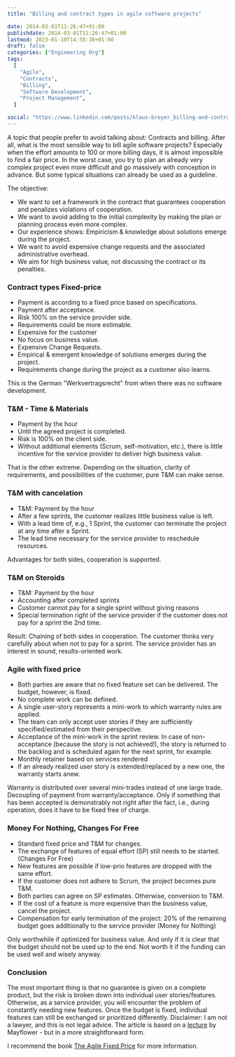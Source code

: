 ```yaml
---
title: "Billing and contract types in agile software projects"

date: 2014-03-01T11:26:47+01:00
publishdate: 2014-03-01T11:26:47+01:00
lastmod: 2023-01-10T14:58:38+01:00
draft: false
categories: ["Engineering Org"]
tags:
  [
    "Agile",
    "Contracts",
    "Billing",
    "Software Development",
    "Project Management",
  ]

social: "https://www.linkedin.com/posts/klaus-breyer_billing-and-contract-types-in-agile-software-activity-7036240860795019264-VPK7"
---
```


A topic that people prefer to avoid talking about: Contracts and billing. After all, what is the most sensible way to bill agile software projects? Especially when the effort amounts to 100 or more billing days, it is almost impossible to find a fair price. In the worst case, you try to plan an already very complex project even more difficult and go massively with conception in advance. But some typical situations can already be used as a guideline.

The objective:

- We want to set a framework in the contract that guarantees cooperation and penalizes violations of cooperation.
- We want to avoid adding to the initial complexity by making the plan or planning process even more complex.
- Our experience shows: Empiricism & knowledge about solutions emerge during the project.
- We want to avoid expensive change requests and the associated administrative overhead.
- We aim for high business value, not discussing the contract or its penalties.

### Contract types Fixed-price

- Payment is according to a fixed price based on specifications.
- Payment after acceptance.
- Risk 100% on the service provider side.
- Requirements could be more estimable.
- Expensive for the customer
- No focus on business value.
- Expensive Change Requests.
- Empirical & emergent knowledge of solutions emerges during the project.
- Requirements change during the project as a customer also learns.

This is the German "Werkvertragsrecht" from when there was no software development.

### T&M - Time & Materials

- Payment by the hour
- Until the agreed project is completed.
- Risk is 100% on the client side.
- Without additional elements (Scrum, self-motivation, etc.), there is little incentive for the service provider to deliver high business value.

That is the other extreme. Depending on the situation, clarity of requirements, and possibilities of the customer, pure T&M can make sense.

### T&M with cancelation

- T&M: Payment by the hour
- After a few sprints, the customer realizes little business value is left.
- With a lead time of, e.g., 1 Sprint, the customer can terminate the project at any time after a Sprint.
- The lead time necessary for the service provider to reschedule resources.

Advantages for both sides, cooperation is supported.

### T&M on Steroids

- T&M: Payment by the hour
- Accounting after completed sprints
- Customer cannot pay for a single sprint without giving reasons
- Special termination right of the service provider if the customer does not pay for a sprint the 2nd time.

Result: Chaining of both sides in cooperation. The customer thinks very carefully about when not to pay for a sprint. The service provider has an interest in sound, results-oriented work.

### Agile with fixed price

- Both parties are aware that no fixed feature set can be delivered. The budget, however, is fixed.
- No complete work can be defined.
- A single user-story represents a mini-work to which warranty rules are applied.
- The team can only accept user stories if they are sufficiently specified/estimated from their perspective.
- Acceptance of the mini-work in the sprint review. In case of non-acceptance (because the story is not achieved!), the story is returned to the backlog and is scheduled again for the next sprint, for example.
- Monthly retainer based on services rendered
- If an already realized user story is extended/replaced by a new one, the warranty starts anew.

Warranty is distributed over several mini-trades instead of one large trade. Decoupling of payment from warranty/acceptance. Only if something that has been accepted is demonstrably not right after the fact, i.e., during operation, does it have to be fixed free of charge.

### Money For Nothing, Changes For Free

- Standard fixed price and T&M for changes.
- The exchange of features of equal effort (SP) still needs to be started. (Changes For Free)
- New features are possible if low-prio features are dropped with the same effort.
- If the customer does not adhere to Scrum, the project becomes pure T&M.
- Both parties can agree on SP estimates. Otherwise, conversion to T&M.
- If the cost of a feature is more expensive than the business value, cancel the project.
- Compensation for early termination of the project: 20% of the remaining budget goes additionally to the service provider (Money for Nothing)

Only worthwhile if optimized for business value. And only if it is clear that the budget should not be used up to the end. Not worth it if the funding can be used well and wisely anyway.

### Conclusion

The most important thing is that no guarantee is given on a complete product, but the risk is broken down into individual user stories/features. Otherwise, as a service provider, you will encounter the problem of constantly needing new features. Once the budget is fixed, individual features can still be exchanged or prioritized differently. Disclaimer: I am not a lawyer, and this is not legal advice. The article is based on a [lecture][1] by Mayflower - but in a more straightforward form.

I recommend the book [The Agile Fixed Price][2] for more information.

[1]: http://de.slideshare.net/BjoernSchotte/vertraege-in-agilen-projekten?
[2]: https://amzn.to/40IlOUl
